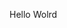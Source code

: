Hello Wolrd





























































































































































































































































































































































































































































